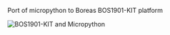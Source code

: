 Port of micropython to Boreas BOS1901-KIT platform

![BOS1901-KIT and Micropython](https://github.com/rqk001/mpy-BOS1901-KIT/blob/main/IMG_20240910_141626_n.jpg)


